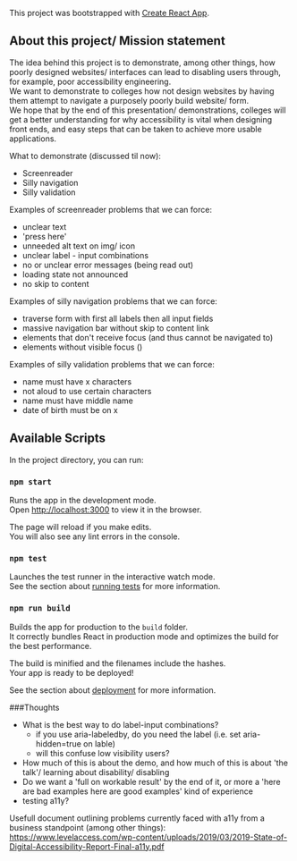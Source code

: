 This project was bootstrapped with [Create React App](https://github.com/facebook/create-react-app).

## About this project/ Mission statement
The idea behind this project is to demonstrate, among other things, how poorly designed websites/ interfaces can lead to disabling users through, for example, poor accessibility engineering.<br>
We want to demonstrate to colleges how not design websites by having them attempt to navigate a purposely poorly build website/ form.<br>
We hope that by the end of this presentation/ demonstrations, colleges will get a better understanding for why accessibility is vital when designing front ends, and easy steps that can be taken to achieve more usable applications.<br> 

What to demonstrate (discussed til now):
- Screenreader
- Silly navigation
- Silly validation

Examples of screenreader problems that we can force:
- unclear text
- 'press here'
- unneeded alt text on img/ icon
- unclear label - input combinations
- no or unclear error messages (being read out)
- loading state not announced
- no skip to content

Examples of silly navigation problems that we can force:
- traverse form with first all labels then all input fields
- massive navigation bar without skip to content link
- elements that don't receive focus (and thus cannot be navigated to)
- elements without visible focus ()

Examples of silly validation problems that we can force:
- name must have x characters
- not aloud to use certain characters
- name must have middle name
- date of birth must be on x


## Available Scripts

In the project directory, you can run:

### `npm start`

Runs the app in the development mode.<br>
Open [http://localhost:3000](http://localhost:3000) to view it in the browser.

The page will reload if you make edits.<br>
You will also see any lint errors in the console.

### `npm test`

Launches the test runner in the interactive watch mode.<br>
See the section about [running tests](https://facebook.github.io/create-react-app/docs/running-tests) for more information.

### `npm run build`

Builds the app for production to the `build` folder.<br>
It correctly bundles React in production mode and optimizes the build for the best performance.

The build is minified and the filenames include the hashes.<br>
Your app is ready to be deployed!

See the section about [deployment](https://facebook.github.io/create-react-app/docs/deployment) for more information.

###Thoughts
- What is the best way to do label-input combinations?
    - if you use aria-labeledby, do you need the label (i.e. set aria-hidden=true on lable)
    - will this confuse low visibility users?
- How much of this is about the demo, and how much of this is about 'the talk'/ learning about disability/ disabling
- Do we want a 'full on workable result' by the end of it, or more a 'here are bad examples here are good examples' kind of experience
- testing a11y?


Usefull document outlining problems currently faced with a11y from a business standpoint (among other things):
https://www.levelaccess.com/wp-content/uploads/2019/03/2019-State-of-Digital-Accessibility-Report-Final-a11y.pdf
